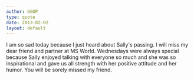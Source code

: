 ```yaml
---
author: GGOP
type: quote
date: 2013-02-02
layout: default
---
```

I am so sad today because I just heard about Sally's passing. I will miss my dear friend and partner at MS World. Wednesdays were always special because Sally enjoyed talking with everyone so much and she was so inspirational and gave us all strength with her positive attitude and her humor. You will be sorely missed my friend.
